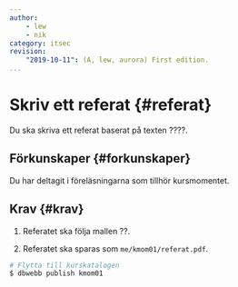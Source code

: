 ```yaml
---
author:
    - lew
    - nik
category: itsec
revision:
    "2019-10-11": (A, lew, aurora) First edition.
...
```


Skriv ett referat {#referat}
==================================

Du ska skriva ett referat baserat på texten ????.

<!--more-->



Förkunskaper {#forkunskaper}
-----------------------

Du har deltagit i föreläsningarna som tillhör kursmomentet.



<!-- Introduktion {#intro}
----------------------- -->



Krav {#krav}
-----------------------

1. Referatet ska följa mallen ??.

1. Referatet ska sparas som `me/kmom01/referat.pdf`.



```bash
# Flytta till kurskatalogen
$ dbwebb publish kmom01
```

<!-- Rätta eventuella fel som dyker upp och publicera igen. När det ser grönt ut så är du klar.   -->



<!-- Extrauppgift {#extra}
-----------------------

Det finns inga extrauppgifter.
 -->

<!--
Tips från coachen {#tips}
-----------------------

Lycka till och hojta till i forumet om du behöver hjälp! -->
